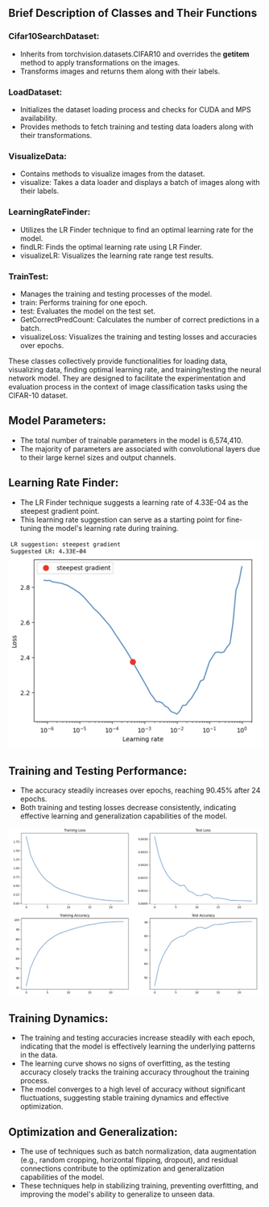 ## Brief Description of Classes and Their Functions

### Cifar10SearchDataset:
- Inherits from torchvision.datasets.CIFAR10 and overrides the __getitem__ method to apply transformations on the images.
- Transforms images and returns them along with their labels.

### LoadDataset:
- Initializes the dataset loading process and checks for CUDA and MPS availability.
- Provides methods to fetch training and testing data loaders along with their transformations.

### VisualizeData:
- Contains methods to visualize images from the dataset.
- visualize: Takes a data loader and displays a batch of images along with their labels.

### LearningRateFinder:
- Utilizes the LR Finder technique to find an optimal learning rate for the model.
- findLR: Finds the optimal learning rate using LR Finder.
- visualizeLR: Visualizes the learning rate range test results.

### TrainTest:
- Manages the training and testing processes of the model.
- train: Performs training for one epoch.
- test: Evaluates the model on the test set.
- GetCorrectPredCount: Calculates the number of correct predictions in a batch.
- visualizeLoss: Visualizes the training and testing losses and accuracies over epochs.

These classes collectively provide functionalities for loading data, visualizing data, finding optimal learning rate, and training/testing the neural network model. They are designed to facilitate the experimentation and evaluation process in the context of image classification tasks using the CIFAR-10 dataset.

## Model Parameters:
- The total number of trainable parameters in the model is 6,574,410.
- The majority of parameters are associated with convolutional layers due to their large kernel sizes and output channels.

## Learning Rate Finder:
- The LR Finder technique suggests a learning rate of 4.33E-04 as the steepest gradient point.
- This learning rate suggestion can serve as a starting point for fine-tuning the model's learning rate during training.
<img width="578" src="images/img-1.png">

## Training and Testing Performance:
- The accuracy steadily increases over epochs, reaching 90.45% after 24 epochs.
- Both training and testing losses decrease consistently, indicating effective learning and generalization capabilities of the model.
<img width="769" src="images/img-2.png">

## Training Dynamics:

- The training and testing accuracies increase steadily with each epoch, indicating that the model is effectively learning the underlying patterns in the data.
- The learning curve shows no signs of overfitting, as the testing accuracy closely tracks the training accuracy throughout the training process.
- The model converges to a high level of accuracy without significant fluctuations, suggesting stable training dynamics and effective optimization.

## Optimization and Generalization:
- The use of techniques such as batch normalization, data augmentation (e.g., random cropping, horizontal flipping, dropout), and residual connections contribute to the optimization and generalization capabilities of the model.
- These techniques help in stabilizing training, preventing overfitting, and improving the model's ability to generalize to unseen data.
